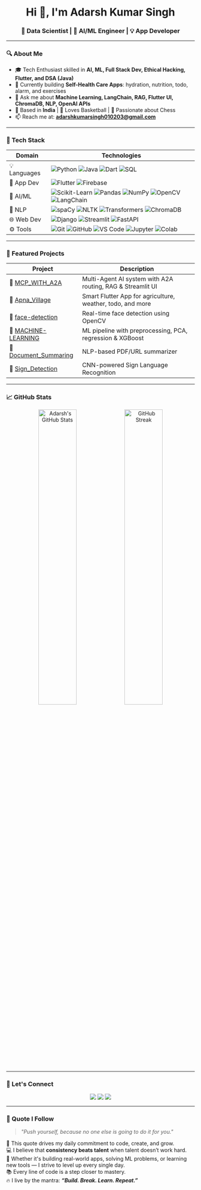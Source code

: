 <h1 align="center">Hi 👋, I'm Adarsh Kumar Singh</h1>
<h3 align="center">🚀 Data Scientist | 🤖 AI/ML Engineer | 💡 App Developer</h3>

---

### 🔍 About Me

- 🎓 Tech Enthusiast skilled in **AI, ML, Full Stack Dev, Ethical Hacking, Flutter, and DSA (Java)**
- 🔭 Currently building **Self-Health Care Apps**: hydration, nutrition, todo, alarm, and exercises
- 💬 Ask me about **Machine Learning, LangChain, RAG, Flutter UI, ChromaDB, NLP, OpenAI APIs**
- 📍 Based in **India** | 🏀 Loves Basketball | 🎯 Passionate about Chess
- 📫 Reach me at: **adarshkumarsingh010203@gmail.com**

---

### 💼 Tech Stack

| Domain         | Technologies                                                                 |
|----------------|------------------------------------------------------------------------------|
| 💡 Languages    | ![Python](https://img.shields.io/badge/Python-3776AB?style=flat&logo=python&logoColor=white) ![Java](https://img.shields.io/badge/Java-007396?style=flat&logo=java&logoColor=white) ![Dart](https://img.shields.io/badge/Dart-0175C2?style=flat&logo=dart&logoColor=white) ![SQL](https://img.shields.io/badge/SQL-003B57?style=flat&logo=postgresql&logoColor=white) |
| 📱 App Dev     | ![Flutter](https://img.shields.io/badge/Flutter-02569B?style=flat&logo=flutter&logoColor=white) ![Firebase](https://img.shields.io/badge/Firebase-FFCA28?style=flat&logo=firebase&logoColor=black) |
| 🤖 AI/ML       | ![Scikit-Learn](https://img.shields.io/badge/Scikit--Learn-F7931E?style=flat&logo=scikit-learn&logoColor=white) ![Pandas](https://img.shields.io/badge/Pandas-150458?style=flat&logo=pandas) ![NumPy](https://img.shields.io/badge/NumPy-013243?style=flat&logo=numpy&logoColor=white) ![OpenCV](https://img.shields.io/badge/OpenCV-5C3EE8?style=flat&logo=opencv&logoColor=white) ![LangChain](https://img.shields.io/badge/LangChain-000000?style=flat&logo=langchain&logoColor=white) |
| 🔬 NLP          | ![spaCy](https://img.shields.io/badge/spaCy-09A3D5?style=flat) ![NLTK](https://img.shields.io/badge/NLTK-008080?style=flat) ![Transformers](https://img.shields.io/badge/HuggingFace_Transformers-FFD21F?style=flat&logo=huggingface&logoColor=black) ![ChromaDB](https://img.shields.io/badge/ChromaDB-202020?style=flat) |
| 🌐 Web Dev     | ![Django](https://img.shields.io/badge/Django-092E20?style=flat&logo=django&logoColor=white) ![Streamlit](https://img.shields.io/badge/Streamlit-FF4B4B?style=flat&logo=streamlit&logoColor=white) ![FastAPI](https://img.shields.io/badge/FastAPI-009688?style=flat&logo=fastapi&logoColor=white) |
| ⚙️ Tools        | ![Git](https://img.shields.io/badge/Git-F05032?style=flat&logo=git&logoColor=white) ![GitHub](https://img.shields.io/badge/GitHub-181717?style=flat&logo=github) ![VS Code](https://img.shields.io/badge/VS_Code-007ACC?style=flat&logo=visual-studio-code) ![Jupyter](https://img.shields.io/badge/Jupyter-F37626?style=flat&logo=jupyter) ![Colab](https://img.shields.io/badge/Google_Colab-F9AB00?style=flat&logo=googlecolab&logoColor=black) |

---

### 📌 Featured Projects

| Project | Description |
|--------|-------------|
| 🔗 [MCP_WITH_A2A](https://github.com/ADARSH010203/MCP_WITH_A2A) | Multi-Agent AI system with A2A routing, RAG & Streamlit UI |
| 🔗 [Apna_Village](https://github.com/ADARSH010203/Apna_Village) | Smart Flutter App for agriculture, weather, todo, and more |
| 🔗 [face-detection](https://github.com/ADARSH010203/face-detection) | Real-time face detection using OpenCV |
| 🔗 [MACHINE-LEARNING](https://github.com/ADARSH010203/MACHINE-LEARNING) | ML pipeline with preprocessing, PCA, regression & XGBoost |
| 🔗 [Document_Summaring](https://github.com/ADARSH010203/Document_Summaring) | NLP-based PDF/URL summarizer |
| 🔗 [Sign_Detection](https://github.com/ADARSH010203/Sign_Detection) | CNN-powered Sign Language Recognition |

---

### 📈 GitHub Stats

<p align="center">
  <img src="https://github-readme-stats.vercel.app/api?username=ADARSH010203&show_icons=true&theme=tokyonight" alt="Adarsh's GitHub Stats" width="45%"/>
  <img src="https://github-readme-streak-stats.herokuapp.com/?user=ADARSH010203&theme=tokyonight" alt="GitHub Streak" width="45%"/>
</p>

---

### 🔗 Let's Connect

<p align="center">
  <a href="mailto:adarshkumarsingh010203@gmail.com"><img src="https://img.shields.io/badge/Gmail-D14836?style=for-the-badge&logo=gmail&logoColor=white"></a>
  <a href="https://www.linkedin.com/in/adarsh-kumar-singh010203/"><img src="https://img.shields.io/badge/LinkedIn-blue?style=for-the-badge&logo=linkedin&logoColor=white"></a>
  <a href="https://github.com/ADARSH010203"><img src="https://img.shields.io/badge/GitHub-black?style=for-the-badge&logo=github&logoColor=white"></a>
</p>

---

### 🧠 Quote I Follow

> _"Push yourself, because no one else is going to do it for you."_

💬 This quote drives my daily commitment to code, create, and grow.  
💻 I believe that **consistency beats talent** when talent doesn’t work hard.  
🚀 Whether it's building real-world apps, solving ML problems, or learning new tools — I strive to level up every single day.  
📚 Every line of code is a step closer to mastery.  
🔥 I live by the mantra: _**“Build. Break. Learn. Repeat.”**_
